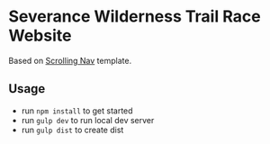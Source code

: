 # Severance Wilderness Trail Race Website

Based on [Scrolling Nav](http://startbootstrap.com/template-overviews/scrolling-nav/) template.

## Usage

* run `npm install` to get started
* run `gulp dev` to run local dev server
* run `gulp dist` to create dist
